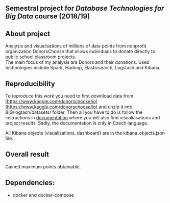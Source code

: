 ## Semestral project for _Database Technologies for Big Data_ course (2018/19)

## About project
Analysis and visualisations of millions of data points from nonprofit organization DonorsChoose that allows individuals to donate directly to public school classroom projects. <br/>
The main focus of my analysis are Donors and their donations. Used technologies include Spark, Hadoop, Elasticsearch, Logstash and Kibana. 

## Reproducibility
To reproduce this work you need to first download data from [https://www.kaggle.com/donorschoose/io](https://www.kaggle.com/donorschoose/io) and unzip it into BIG/logtash/datasets/ folder. Then all you have to do is follow the instructions in [documentation](/BIG/Documentation.pdf) where you will also find  visualiasations and project results. Sadly, the documentation is only in Czech language.

All Kibana objects (visualisations, dashboard) are in the kibana_objects.json file. 

## Overall result
Gained maximum points obtainable.

## Dependencies:
- docker and docker-compose
